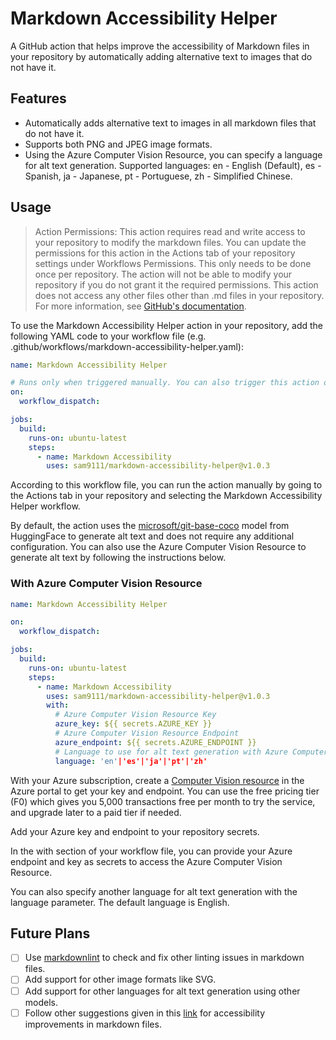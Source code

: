 # Markdown Accessibility Helper

A GitHub action that helps improve the accessibility of Markdown files in your repository by automatically adding alternative text to images that do not have it.

## Features

- Automatically adds alternative text to images in all markdown files that do not have it.
- Supports both PNG and JPEG image formats.
- Using the Azure Computer Vision Resource, you can specify a language for alt text generation. Supported languages: en - English (Default), es - Spanish, ja - Japanese, pt - Portuguese, zh - Simplified Chinese.

## Usage

> Action Permissions: This action requires read and write access to your repository to modify the markdown files. You can update the permissions for this action in the Actions tab of your repository settings under Workflows Permissions. This only needs to be done once per repository. The action will not be able to modify your repository if you do not grant it the required permissions. This action does not access any other files other than .md files in your repository. For more information, see [GitHub's documentation](https://docs.github.com/en/actions/reference/workflow-syntax-for-github-actions#permissions).

To use the Markdown Accessibility Helper action in your repository, add the following YAML code to your workflow file (e.g. .github/workflows/markdown-accessibility-helper.yaml):

```yaml
name: Markdown Accessibility Helper

# Runs only when triggered manually. You can also trigger this action on a schedule or on push or pull request events by changing the on section.
on:
  workflow_dispatch:

jobs:
  build:
    runs-on: ubuntu-latest
    steps:
      - name: Markdown Accessibility
        uses: sam9111/markdown-accessibility-helper@v1.0.3
```

According to this workflow file, you can run the action manually by going to the Actions tab in your repository and selecting the Markdown Accessibility Helper workflow.

By default, the action uses the [microsoft/git-base-coco](https://huggingface.co/microsoft/git-base-coco) model from HuggingFace to generate alt text and does not require any additional configuration. You can also use the Azure Computer Vision Resource to generate alt text by following the instructions below.

### With Azure Computer Vision Resource

```yaml
name: Markdown Accessibility Helper

on:
  workflow_dispatch:

jobs:
  build:
    runs-on: ubuntu-latest
    steps:
      - name: Markdown Accessibility
        uses: sam9111/markdown-accessibility-helper@v1.0.3
        with:
          # Azure Computer Vision Resource Key
          azure_key: ${{ secrets.AZURE_KEY }}
          # Azure Computer Vision Resource Endpoint
          azure_endpoint: ${{ secrets.AZURE_ENDPOINT }}
          # Language to use for alt text generation with Azure Computer Vision Resource (optional)
          language: 'en'|'es'|'ja'|'pt'|'zh'
```

With your Azure subscription, create a [Computer Vision resource](https://azure.microsoft.com/en-us/products/cognitive-services/vision-services) in the Azure portal to get your key and endpoint. You can use the free pricing tier (F0) which gives you 5,000 transactions free per month to try the service, and upgrade later to a paid tier if needed.

Add your Azure key and endpoint to your repository secrets.

In the with section of your workflow file, you can provide your Azure endpoint and key as secrets to access the Azure Computer Vision Resource.

You can also specify another language for alt text generation with the language parameter. The default language is English.

## Future Plans

- [ ] Use [markdownlint](https://github.com/DavidAnson/markdownlint) to check and fix other linting issues in markdown files.
- [ ] Add support for other image formats like SVG.
- [ ] Add support for other languages for alt text generation using other models.
- [ ] Follow other suggestions given in this [link](https://www.smashingmagazine.com/2021/09/improving-accessibility-of-markdown/) for accessibility improvements in markdown files.
